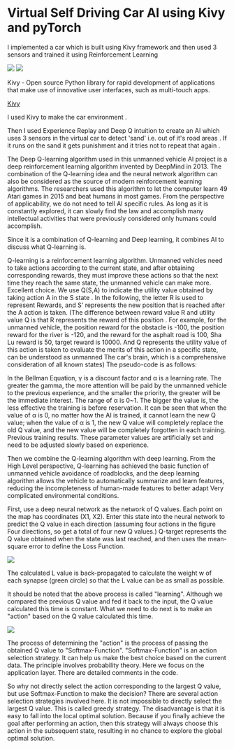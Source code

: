 # Virtual Self Driving Car AI using Kivy and pyTorch


I implemented a car which is built using Kivy framework and then used 3 sensors and trained it using Reinforcement Learning


![](https://user-images.githubusercontent.com/22739177/32823936-c279686a-c993-11e7-906e-ea3e7830e275.gif) ![](https://user-images.githubusercontent.com/22739177/32823937-c2950e80-c993-11e7-9358-89e50cdaae8f.gif)

Kivy - Open source Python library for rapid development of applications
that make use of innovative user interfaces, such as multi-touch apps.

[Kivy](https://kivy.org/#home)

I used Kivy to make the car environment .

Then I used Experience Replay and Deep Q intuition to create an AI which uses 3 sensors in the virtual car to detect 'sand' i.e. out of it's road areas . If it runs on the sand it gets punishment and it tries not to repeat that again .

The Deep Q-learning algorithm used in this unmanned vehicle AI project is a deep reinforcement learning algorithm invented by DeepMind in 2013. The combination of the Q-learning idea and the neural network algorithm can also be considered as the source of modern reinforcement learning algorithms. The researchers used this algorithm to let the computer learn 49 Atari games in 2015 and beat humans in most games. From the perspective of applicability, we do not need to tell AI specific rules. As long as it is constantly explored, it can slowly find the law and accomplish many intellectual activities that were previously considered only humans could accomplish.

Since it is a combination of Q-learning and Deep learning, it combines AI to discuss what Q-learning is.

Q-learning is a reinforcement learning algorithm. Unmanned vehicles need to take actions according to the current state, and after obtaining corresponding rewards, they must improve these actions so that the next time they reach the same state, the unmanned vehicle can make more. Excellent choice. We use Q(S,A) to indicate the utility value obtained by taking action A in the S state . In the following, the letter R is used to represent Rewards, and S' represents the new position that is reached after the A action is taken. (The difference between reward value R and utility value Q is that R represents the reward of this position . For example, for the unmanned vehicle, the position reward for the obstacle is -100, the position reward for the river is -120, and the reward for the asphalt road is 100, Sha Lu reward is 50, target reward is 10000. And Q represents the utility value of this action is taken to evaluate the merits of this action in a specific state, can be understood as unmanned The car's brain, which is a comprehensive consideration of all known states) The pseudo-code is as follows:

In the Bellman Equation, γ is a discount factor and α is a learning rate. The greater the gamma, the more attention will be paid by the unmanned vehicle to the previous experience, and the smaller the priority, the greater will be the immediate interest. The range of α is 0~1. The bigger the value is, the less effective the training is before reservation. It can be seen that when the value of α is 0, no matter how the AI ​​is trained, it cannot learn the new Q value; when the value of α is 1, the new Q value will completely replace the old Q value, and the new value will be completely forgotten in each training. Previous training results. These parameter values ​​are artificially set and need to be adjusted slowly based on experience.

Then we combine the Q-learning algorithm with deep learning. From the High Level perspective, Q-learning has achieved the basic function of unmanned vehicle avoidance of roadblocks, and the deep learning algorithm allows the vehicle to automatically summarize and learn features, reducing the incompleteness of human-made features to better adapt Very complicated environmental conditions.

First, use a deep neural network as the network of Q values. Each point on the map has coordinates (X1, X2). Enter this state into the neural network to predict the Q value in each direction (assuming four actions in the figure Four directions, so get a total of four new Q values.) Q-target represents the Q value obtained when the state was last reached, and then uses the mean-square error to define the Loss Function. 

![](https://user-images.githubusercontent.com/22739177/32822235-60bfc1b6-c98c-11e7-966a-2a2c295645cc.PNG)

The calculated L value is back-propagated to calculate the weight w of each synapse (green circle) so that the L value can be as small as possible.

It should be noted that the above process is called "learning". Although we compared the previous Q value and fed it back to the input, the Q value calculated this time is constant. What we need to do next is to make an "action" based on the Q value calculated this time.


![](https://user-images.githubusercontent.com/22739177/32822234-60a7c57a-c98c-11e7-82b2-82d53104940a.PNG)

The process of determining the "action" is the process of passing the obtained Q value to "Softmax-Function". "Softmax-Function" is an action selection strategy. It can help us make the best choice based on the current data. The principle involves probability theory. Here we focus on the application layer. There are detailed comments in the code.

So why not directly select the action corresponding to the largest Q value, but use Softmax-Function to make the decision? There are several action selection strategies involved here. It is not impossible to directly select the largest Q value. This is called greedy strategy. The disadvantage is that it is easy to fall into the local optimal solution. Because if you finally achieve the goal after performing an action, then this strategy will always choose this action in the subsequent state, resulting in no chance to explore the global optimal solution.
